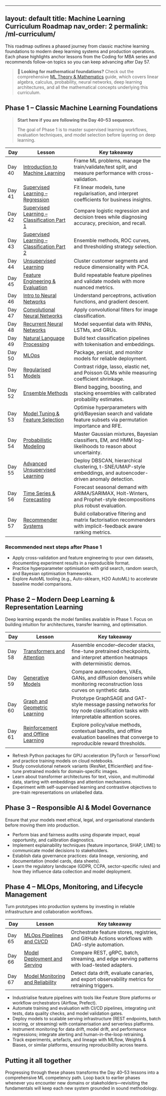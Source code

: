 ______________________________________________________________________

## layout: default title: Machine Learning Curriculum Roadmap nav_order: 2 permalink: /ml-curriculum/

This roadmap outlines a phased journey from classic machine learning foundations to modern deep learning systems and production operations. Each phase highlights anchor lessons from the Coding for MBA series and recommends follow-on topics so you can keep advancing after Day 57.

> **📐 Looking for mathematical foundations?** Check out the comprehensive [ML Theory & Mathematics](theory.md) guide, which covers linear algebra, calculus, probability, neural networks, deep learning architectures, and all the mathematical concepts underlying this curriculum.

## Phase 1 – Classic Machine Learning Foundations

> **Start here if you are following the Day 40–53 sequence.**
>
> The goal of Phase 1 is to master supervised learning workflows, evaluation techniques, and model selection before layering on deep learning.

| Day | Lesson | Key takeaway |
| --- | ------ | ------------ |
| Day 40 | [Introduction to Machine Learning](https://github.com/saint2706/Coding-For-MBA/blob/main/Day_40_Intro_to_ML/README.md) | Frame ML problems, manage the train/validate/test split, and measure performance with cross-validation. |
| Day 41 | [Supervised Learning – Regression](https://github.com/saint2706/Coding-For-MBA/blob/main/Day_41_Supervised_Learning_Regression/README.md) | Fit linear models, tune regularisation, and interpret coefficients for business insights. |
| Day 42 | [Supervised Learning – Classification Part 1](https://github.com/saint2706/Coding-For-MBA/blob/main/Day_42_Supervised_Learning_Classification_Part_1/README.md) | Compare logistic regression and decision trees while diagnosing accuracy, precision, and recall. |
| Day 43 | [Supervised Learning – Classification Part 2](https://github.com/saint2706/Coding-For-MBA/blob/main/Day_43_Supervised_Learning_Classification_Part_2/README.md) | Ensemble methods, ROC curves, and thresholding strategy selection. |
| Day 44 | [Unsupervised Learning](https://github.com/saint2706/Coding-For-MBA/blob/main/Day_44_Unsupervised_Learning/README.md) | Cluster customer segments and reduce dimensionality with PCA. |
| Day 45 | [Feature Engineering & Evaluation](https://github.com/saint2706/Coding-For-MBA/blob/main/Day_45_Feature_Engineering_and_Evaluation/README.md) | Build repeatable feature pipelines and validate models with more nuanced metrics. |
| Day 46 | [Intro to Neural Networks](https://github.com/saint2706/Coding-For-MBA/blob/main/Day_46_Intro_to_Neural_Networks/README.md) | Understand perceptrons, activation functions, and gradient descent. |
| Day 47 | [Convolutional Neural Networks](https://github.com/saint2706/Coding-For-MBA/blob/main/Day_47_Convolutional_Neural_Networks/README.md) | Apply convolutional filters for image classification. |
| Day 48 | [Recurrent Neural Networks](https://github.com/saint2706/Coding-For-MBA/blob/main/Day_48_Recurrent_Neural_Networks/README.md) | Model sequential data with RNNs, LSTMs, and GRUs. |
| Day 49 | [Natural Language Processing](https://github.com/saint2706/Coding-For-MBA/blob/main/Day_49_NLP/README.md) | Build text classification pipelines with tokenisation and embeddings. |
| Day 50 | [MLOps](https://github.com/saint2706/Coding-For-MBA/blob/main/Day_50_MLOps/README.md) | Package, persist, and monitor models for reliable deployment. |
| Day 51 | [Regularised Models](https://github.com/saint2706/Coding-For-MBA/blob/main/Day_51_Regularized_Models/README.md) | Contrast ridge, lasso, elastic net, and Poisson GLMs while measuring coefficient shrinkage. |
| Day 52 | [Ensemble Methods](https://github.com/saint2706/Coding-For-MBA/blob/main/Day_52_Ensemble_Methods/README.md) | Blend bagging, boosting, and stacking ensembles with calibrated probability estimates. |
| Day 53 | [Model Tuning & Feature Selection](https://github.com/saint2706/Coding-For-MBA/blob/main/Day_53_Model_Tuning_and_Feature_Selection/README.md) | Optimise hyperparameters with grid/Bayesian search and validate feature subsets via permutation importance and RFE. |
| Day 54 | [Probabilistic Modeling](https://github.com/saint2706/Coding-For-MBA/blob/main/Day_54_Probabilistic_Modeling/README.md) | Master Gaussian mixtures, Bayesian classifiers, EM, and HMM log-likelihoods to reason about uncertainty. |
| Day 55 | [Advanced Unsupervised Learning](https://github.com/saint2706/Coding-For-MBA/blob/main/Day_55_Advanced_Unsupervised_Learning/README.md) | Deploy DBSCAN, hierarchical clustering, t-SNE/UMAP-style embeddings, and autoencoder-driven anomaly detection. |
| Day 56 | [Time Series & Forecasting](https://github.com/saint2706/Coding-For-MBA/blob/main/Day_56_Time_Series_and_Forecasting/README.md) | Forecast seasonal demand with ARIMA/SARIMAX, Holt-Winters, and Prophet-style decompositions plus robust evaluation. |
| Day 57 | [Recommender Systems](https://github.com/saint2706/Coding-For-MBA/blob/main/Day_57_Recommender_Systems/README.md) | Build collaborative filtering and matrix factorisation recommenders with implicit-feedback aware ranking metrics. |

### Recommended next steps after Phase 1

- Apply cross-validation and feature engineering to your own datasets, documenting experiment results in a reproducible format.
- Practice hyperparameter optimisation with grid search, random search, and Bayesian optimisation frameworks.
- Explore AutoML tooling (e.g., Auto-sklearn, H2O AutoML) to accelerate baseline model comparisons.

## Phase 2 – Modern Deep Learning & Representation Learning

Deep learning expands the model families available in Phase 1. Focus on building intuition for architectures, transfer learning, and optimisation.

| Day | Lesson | Key takeaway |
| --- | ------ | ------------ |
| Day 58 | [Transformers and Attention](https://github.com/saint2706/Coding-For-MBA/blob/main/Day_58_Transformers_and_Attention/README.md) | Assemble encoder–decoder stacks, fine-tune pretrained checkpoints, and interpret attention heatmaps with deterministic demos. |
| Day 59 | [Generative Models](https://github.com/saint2706/Coding-For-MBA/blob/main/Day_59_Generative_Models/README.md) | Compare autoencoders, VAEs, GANs, and diffusion denoisers while monitoring reconstruction loss curves on synthetic data. |
| Day 60 | [Graph and Geometric Learning](https://github.com/saint2706/Coding-For-MBA/blob/main/Day_60_Graph_and_Geometric_Learning/README.md) | Prototype GraphSAGE and GAT-style message passing networks for toy node classification tasks with interpretable attention scores. |
| Day 61 | [Reinforcement and Offline Learning](https://github.com/saint2706/Coding-For-MBA/blob/main/Day_61_Reinforcement_and_Offline_Learning/README.md) | Explore policy/value methods, contextual bandits, and offline evaluation baselines that converge to reproducible reward thresholds. |

- Refresh Python packages for GPU acceleration (PyTorch or TensorFlow) and practice training models on cloud notebooks.
- Study convolutional network variants (ResNet, EfficientNet) and fine-tune pretrained models for domain-specific images.
- Learn about transformer architectures for text, vision, and multimodal data, starting with embeddings and attention mechanisms.
- Experiment with self-supervised learning and contrastive objectives to pre-train representations on unlabelled data.

## Phase 3 – Responsible AI & Model Governance

Ensure that your models meet ethical, legal, and organisational standards before moving them into production.

- Perform bias and fairness audits using disparate impact, equal opportunity, and calibration diagnostics.
- Implement explainability techniques (feature importance, SHAP, LIME) to communicate model decisions to stakeholders.
- Establish data governance practices: data lineage, versioning, and documentation (model cards, data sheets).
- Learn the regulatory landscape (GDPR, CCPA, sector-specific rules) and how they influence data collection and model deployment.

## Phase 4 – MLOps, Monitoring, and Lifecycle Management

Turn prototypes into production systems by investing in reliable infrastructure and collaboration workflows.

| Day | Lesson | Key takeaway |
| --- | ------ | ------------ |
| Day 65 | [MLOps Pipelines and CI/CD](https://github.com/saint2706/Coding-For-MBA/blob/main/Day_65_MLOps_Pipelines_and_CI/README.md) | Orchestrate feature stores, registries, and GitHub Actions workflows with DAG-style automation. |
| Day 66 | [Model Deployment and Serving](https://github.com/saint2706/Coding-For-MBA/blob/main/Day_66_Model_Deployment_and_Serving/README.md) | Compare REST, gRPC, batch, streaming, and edge serving patterns with load-tested adapters. |
| Day 67 | [Model Monitoring and Reliability](https://github.com/saint2706/Coding-For-MBA/blob/main/Day_67_Model_Monitoring_and_Reliability/README.md) | Detect data drift, evaluate canaries, and export observability metrics for retraining triggers. |

- Industrialise feature pipelines with tools like Feature Store platforms or workflow orchestrators (Airflow, Prefect).
- Automate training and evaluation with CI/CD pipelines, integrating unit tests, data quality checks, and model validation gates.
- Deploy models to scalable serving infrastructure (REST endpoints, batch scoring, or streaming) with containerisation and serverless platforms.
- Instrument monitoring for data drift, model drift, and performance regressions; integrate alerting and human-in-the-loop retraining.
- Track experiments, artefacts, and lineage with MLflow, Weights & Biases, or similar platforms, ensuring reproducibility across teams.

## Putting it all together

Progressing through these phases transforms the Day 40–53 lessons into a comprehensive ML competency path. Loop back to earlier phases whenever you encounter new domains or stakeholders—revisiting the fundamentals will keep each new system grounded in sound methodology.
